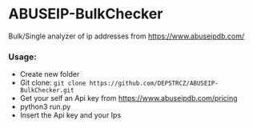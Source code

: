 # ABUSEIP-BulkChecker
Bulk/Single analyzer of ip addresses from https://www.abuseipdb.com/

### Usage:
- Create new folder
- Git clone: ```git clone https://github.com/DEPSTRCZ/ABUSEIP-BulkChecker.git```
- Get your self an Api key from https://www.abuseipdb.com/pricing
- python3 run.py
- Insert the Api key and your Ips

